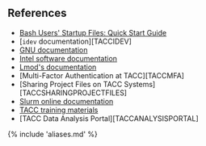 ## References

* [Bash Users' Startup Files: Quick Start Guide](https://portal.tacc.utexas.edu/tutorials/bashquickstart)
* [`idev` documentation][TACCIDEV]
* [GNU documentation](https://www.gnu.org/doc/doc.en.html)
* [Intel software documentation](http://software.intel.com/en-us/intel-software-technical-documentation)
* [Lmod's documentation](http://lmod.readthedocs.org)
* [Multi-Factor Authentication at TACC][TACCMFA]
* [Sharing Project Files on TACC Systems][TACCSHARINGPROJECTFILES]
* [Slurm online documentation](http://www.schedmd.com)
* [TACC training materials](https://portal.tacc.utexas.edu/training#/guest?training=upcoming)
* [TACC Data Analysis Portal][TACCANALYSISPORTAL]

{% include 'aliases.md' %}
